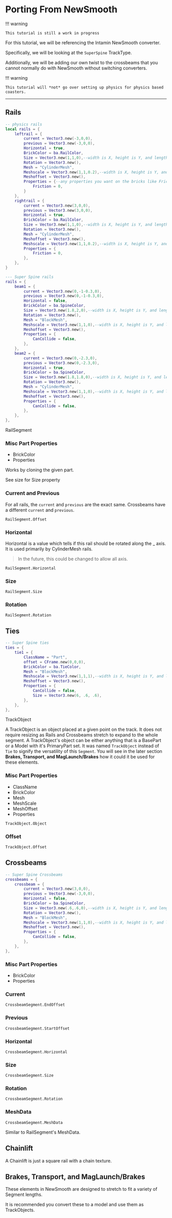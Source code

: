 # Porting From NewSmooth

!!! warning

	This tutorial is still a work in progress

For this tutorial, we will be referencing the Intamin NewSmooth converter.

Specifically, we will be looking at the `SuperSpine` TrackType.

Additionally, we will be adding our own twist to the crossbeams that you cannot normally do with NewSmooth without switching converters.

!!! warning

	This tutorial will *not* go over setting up physics for physics based coasters.

_____

## Rails

```lua
-- physics rails
local rails = {
	leftrail = {
		current = Vector3.new(-3,0,0),
		previous = Vector3.new(-3,0,0),
		Horizontal = true,
		BrickColor = ba.RailColor,
		Size = Vector3.new(1,1,0),--width is X, height is Y, and length is Z ALWAYS
		Rotation = Vector3.new(),
		Mesh = "CylinderMesh",
		Meshscale = Vector3.new(1,1,0.2),--width is X, height is Y, and length is Z ALWAYS
		Meshoffset = Vector3.new(),
		Properties = {--any properties you want on the bricks like Friction or Material or Transparency
			Friction = 0,
		}
	},
	rightrail = {
		current = Vector3.new(3,0,0),
		previous = Vector3.new(3,0,0),
		Horizontal = true,
		BrickColor = ba.RailColor,
		Size = Vector3.new(1,1,0),--width is X, height is Y, and length is Z ALWAYS
		Rotation = Vector3.new(),
		Mesh = "CylinderMesh",
		Meshoffset = Vector3.new(),
		Meshscale = Vector3.new(1,1,0.2),--width is X, height is Y, and length is Z ALWAYS
		Properties = {
			Friction = 0,
		},
	},
}

--- Super Spine rails
rails = {
	beam1 = {
		current = Vector3.new(0,-1-0.3,0),
		previous = Vector3.new(0,-1-0.3,0),
		Horizontal = false,
		BrickColor = ba.SpineColor,
		Size = Vector3.new(1.8,2,0),--width is X, height is Y, and length is Z ALWAYS
		Rotation = Vector3.new(),
		Mesh = "BlockMesh",
		Meshscale = Vector3.new(1,1,0),--width is X, height is Y, and length is Z ALWAYS
		Meshoffset = Vector3.new(),
		Properties = {
			CanCollide = false,
		},
	},
	beam2 = {
		current = Vector3.new(0,-2.3,0),
		previous = Vector3.new(0,-2.3,0),
		Horizontal = true,
		BrickColor = ba.SpineColor,
		Size = Vector3.new(1.8,1.8,0),--width is X, height is Y, and length is Z ALWAYS
		Rotation = Vector3.new(),
		Mesh = "CylinderMesh",
		Meshscale = Vector3.new(1,1,0),--width is X, height is Y, and length is Z ALWAYS
		Meshoffset = Vector3.new(),
		Properties = {
			CanCollide = false,
		},
	},
},
```

RailSegment

### Misc Part Properties

- BrickColor
- Properties

Works by cloning the given part.

See size for Size property

### Current and Previous

For all rails, the `current` and `previous` are the exact same. Crossbeams have a different `current` and `previous`.

`RailSegment.Offset`

### Horizontal

Horizontal is a value which tells if this rail should be rotated along the _ axis. It is used primarily by CylinderMesh rails.

> In the future, this could be changed to allow all axis.

`RailSegment.Horizontal`

### Size

`RailSegment.Size`

### Rotation

`RailSegment.Rotation`


## Ties

```lua
-- Super Spine ties
ties = {
	tie1 = {
		ClassName = "Part",
		offset = CFrame.new(0,0,0),
		BrickColor = ba.TieColor,
		Mesh = "BlockMesh",
		Meshscale = Vector3.new(1,1,1),--width is X, height is Y, and length is Z ALWAYS
		Meshoffset = Vector3.new(),
		Properties = {
			CanCollide = false,
			Size = Vector3.new(6, .6, .6),
		},
	},
},
```

TrackObject

A TrackObject is an object placed at a given point on the track. It does not require resizing as Rails and Crossbeams stretch to expand to the whole segment.
A TrackObject's object can be either anything that is a BasePart or a Model with it's PrimaryPart set.
It was named `TrackObject` instead of `Tie` to signify the versatility of this `Segment`. You will see in the later section **Brakes, Transport, and MagLaunch/Brakes** how it could it be used for these elements.

### Misc Part Properties

- ClassName
- BrickColor
- Mesh
- MeshScale
- MeshOffset
- Properties

`TrackObject.Object`

### Offset

`TrackObject.Offset`


## Crossbeams

```lua
-- Super Spine Crossbeams
crossbeams = {
	crossbeam = {
		current = Vector3.new(3,0,0),
		previous = Vector3.new(-3,0,0),
		Horizontal = false,
		BrickColor = ba.SpineColor,
		Size = Vector3.new(.6,.6,0),--width is X, height is Y, and length is Z ALWAYS
		Rotation = Vector3.new(),
		Mesh = "BlockMesh",
		Meshscale = Vector3.new(1,1,0),--width is X, height is Y, and length is Z ALWAYS
		Meshoffset = Vector3.new(),
		Properties = {
			CanCollide = false,
		},
	},
},
```

### Misc Part Properties

- BrickColor
- Properties

### Current

`CrossbeamSegment.EndOffset`

### Previous

`CrossbeamSegment.StartOffset`

### Horizontal

`CrossbeamSegment.Horizontal`

### Size

`CrossbeamSegment.Size`

### Rotation

`CrossbeamSegment.Rotation`

### MeshData

`CrossbeamSegment.MeshData`

Similar to RailSegment's MeshData.

## Chainlift

A Chainlift is just a square rail with a chain texture.


## Brakes, Transport, and MagLaunch/Brakes

These elements in NewSmooth are designed to stretch to fit a variety of Segment lengths.

It is recommended you convert these to a model and use them as TrackObjects.



